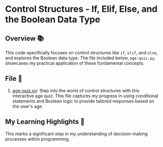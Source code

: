 # Control Structures - If, Elif, Else, and the Boolean Data Type

## Overview 📚

This code specifically focuses on control structures like `if`, `elif`, and `else`, and explores the Boolean data type. The file included below, `age-quiz.py`, showcases my practical application of these fundamental concepts.

## File 📂

1. [age-quiz.py](age-quiz.py): Step into the world of control structures with this interactive age quiz. This file captures my progress in using conditional statements and Boolean logic to provide tailored responses based on the user's age.

## My Learning Highlights 🌟
This marks a significant step in my understanding of decision-making processes within programming.


